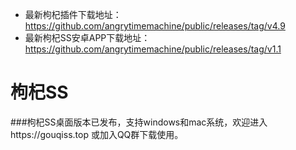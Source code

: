 - 最新枸杞插件下载地址：https://github.com/angrytimemachine/public/releases/tag/v4.9
- 最新枸杞SS安卓APP下载地址：https://github.com/angrytimemachine/public/releases/tag/v1.1

# 枸杞SS

###枸杞SS桌面版本已发布，支持windows和mac系统，欢迎进入https://gouqiss.top 或加入QQ群下载使用。
